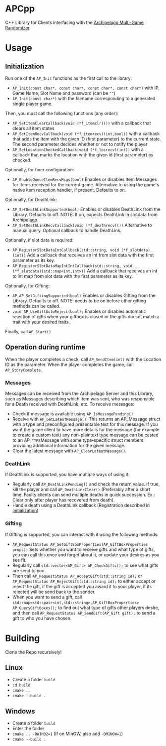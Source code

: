 # APCpp
C++ Library for Clients interfacing with the [Archipelago Multi-Game Randomizer](https://archipelago.gg)

# Usage

## Initialization

Run one of the `AP_Init` functions as the first call to the library:
- `AP_Init(const char*, const char*, const char*, const char*)` with IP, Game Name, Slot Name and password (can be `""`)
- `AP_Init(const char*)` with the filename corresponding to a generated single player game.

Then, you must call the following functions (any order):
- `AP_SetItemClearCallback(void (*f_itemclr)())` with a callback that clears all item states
- `AP_SetItemRecvCallback(void (*f_itemrecv)(int,bool))` with a callback that adds the item with the given ID (first parameter) to the current state.
The second parameter decides whether or not to notify the player
- `AP_SetLocationCheckedCallback(void (*f_locrecv)(int))` with a callback that marks the location with the given id (first parameter) as checked.

Optionally, for finer configuration:
- `AP_EnableQueueItemRecvMsgs(bool)` Enables or disables Item Messages for Items received for the current game. Alternative to using the game's native item reception handler, if present. Defaults to on.

Optionally, for DeathLink:
- `AP_SetDeathLinkSupported(bool)` Enables or disables DeathLink from the Library. Defaults to off. NOTE: If on, expects DeathLink in slotdata from Archipelago.
- `AP_SetDeathLinkRecvCallback(void (*f_deathrecv)())` Alternative to manual query. Optional callback to handle DeathLink.

Optionally, if slot data is required:
- `AP_RegisterSlotDataIntCallback(std::string, void (*f_slotdata)(int))` Add a callback that receives an int from slot data with the first parameter as its key.
- `AP_RegisterSlotDataMapIntIntCallback(std::string, void (*f_slotdata)(std::map<int,int>))` Add a callback that receives an int to int map from slot data with the first parameter as its key.

Optionally, for Gifting:
- `AP_AP_SetGiftingSupported(bool)` Enables or disables Gifting from the Library. Defaults to off. NOTE: needs to be on before other gifting methods can be called.
- `void AP_UseGiftAutoReject(bool);` Enables or disables automatic rejection of gifts when your giftbox is closed or the gifts doesnt match a trait with your desired traits.

Finally, call `AP_Start()`

## Operation during runtime

When the player completes a check, call `AP_SendItem(int)` with the Location ID as the parameter.
When the player completes the game, call `AP_StoryComplete`.

### Messages
Messages can be received from the Archipelago Server and this Library, such as Messages describing which item was sent, who was responsible for a Death received with DeathLink, etc.
To receive messages:
- Check if message is available using `AP_IsMessagePending()`
- Receive with `AP_GetLatestMessage()`. This returns an AP_Message struct with a type and preconfigured presentable text for this message. If you want the game client to have more details for the message (for example to create a custom text) any non-plaintext type message can be casted to an AP_`TYPE`Message with some type-specific struct members providing additional information for the given message.
- Clear the latest message with `AP_ClearLatestMessage()`.

### DeathLink
If DeathLink is supported, you have multiple ways of using it:
- Regularly call `AP_DeathLinkPending()` and check the return value. If true, kill the player and call `AP_DeathLinkClear()` (Preferably after a short time.
Faulty clients can send multiple deaths in quick succession. Ex.: Clear only after player has recovered from death).
- Handle death using a DeathLink callback (Registration described in [Initialization](#Initialization))

### Gifting
If Gifting is supported, you can interact with it using the following methods:
- `AP_RequestStatus AP_SetGiftBoxProperties(AP_GiftBoxProperties props);` Sets whether you want to receive gifts and what type of gifts, you can call this once and forget about it, or update your desires as you see fit.
- Regularly call `std::vector<AP_Gift> AP_CheckGifts();` to see what gifts are send to you.
- Then call `AP_RequestStatus AP_AcceptGift(std::string id);` or `AP_RequestStatus AP_RejectGift(std::string id);` to either accept or reject the gift, if the gift is accepted you award it to your player, if its rejected will be send back to the sender.
- When you want to send a gift, call `std::map<std::pair<int,std::string>,AP_GiftBoxProperties> AP_QueryGiftBoxes();` to find out what type of gifts other players desire, and then call `AP_RequestStatus AP_SendGift(AP_Gift gift);` to send a gift to who you have chosen.

# Building
Clone the Repo recursively!
## Linux
- Create a folder `build`
- `cd build`
- `cmake ..`
- `cmake --build .`
## Windows
- Create a folder `build`
- Enter the folder
- `cmake .. -DWIN32=1` (If on MinGW, also add `-DMINGW=1`)
- `cmake --build .`
